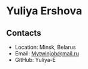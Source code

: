 # Yuliya Ershova

## Contacts
* Location: Minsk, Belarus
* Email: Mytwinjob@mail.ru
* GitHub: Yuliya-E

